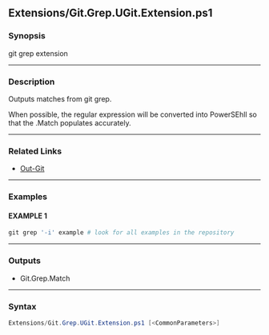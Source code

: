 
Extensions/Git.Grep.UGit.Extension.ps1
--------------------------------------




### Synopsis
git grep extension



---


### Description

Outputs matches from git grep.

When possible, the regular expression will be converted into PowerSEhll so that the .Match populates accurately.



---


### Related Links
* [Out-Git](Out-Git.md)





---


### Examples
#### EXAMPLE 1
```PowerShell
git grep '-i' example # look for all examples in the repository
```



---


### Outputs
* Git.Grep.Match






---


### Syntax
```PowerShell
Extensions/Git.Grep.UGit.Extension.ps1 [<CommonParameters>]
```




